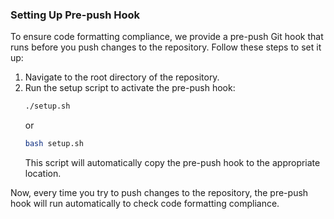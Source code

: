 ### Setting Up Pre-push Hook

To ensure code formatting compliance, we provide a pre-push Git hook that runs before you push changes to the repository. Follow these steps to set it up:

1. Navigate to the root directory of the repository.
2. Run the setup script to activate the pre-push hook:
    ```bash
    ./setup.sh
    ```
    or
    ```bash
    bash setup.sh
    ```
    This script will automatically copy the pre-push hook to the appropriate location.

Now, every time you try to push changes to the repository, the pre-push hook will run automatically to check code formatting compliance.
